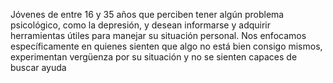 Jóvenes de entre 16 y 35 años que perciben tener algún problema psicológico, como la depresión, y desean informarse y adquirir herramientas útiles para manejar su situación personal. Nos enfocamos específicamente en quienes sienten que algo no está bien consigo mismos, experimentan vergüenza por su situación y no se sienten capaces de buscar ayuda